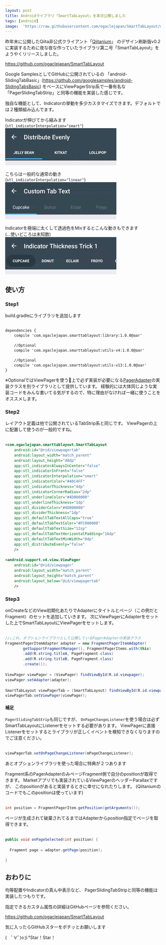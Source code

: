 ```yaml
---
layout: post
title: Androidライブラリ「SmartTabLayout」を本日公開しました
tags: [android]
image:  'https://raw.githubusercontent.com/ogaclejapan/SmartTabLayout/master/art/icon.png'
---
```


昨年末に公開したQiita非公式クライアント「[Qiitanium](https://github.com/ogaclejapan/Qiitanium)」
のデザイン刷新版v0.2に実装するために夜な夜な作っていたライブラリ第二号「SmartTabLayout」をようやくリリースしました。

https://github.com/ogaclejapan/SmartTabLayout

Google SamplesとしてGitHubに公開されているの
「android-SlidingTabBasic」(https://github.com/googlesamples/android-SlidingTabsBasic)
をベースにViewPagerStrip系で一番有名な「PagerSlidingTabStrip」と同等の機能を実装した感じです。

独自な機能として、Indicatorの挙動を多少カスタマイズできます。デフォルトでは２種類組み込んでます。

Indicatorが伸びてから縮みます  
(`stl_indicatorInterpolation="smart"`)
![SmartTabLayout Demo1](https://raw.githubusercontent.com/ogaclejapan/SmartTabLayout/master/art/demo1.gif)

こちらは一般的な通常の動き  
(`stl_indicatorInterpolation="linear"`)
![SmartTabLayout Demo1](https://raw.githubusercontent.com/ogaclejapan/SmartTabLayout/master/art/demo3.gif)

Indicatorを極端に太くして透過色をMixするとこんな動きもできます  
(…使いどころは未知数)
![SmartTabLayout Demo3](https://raw.githubusercontent.com/ogaclejapan/SmartTabLayout/master/art/demo4.gif)


## 使い方

### Step1

build.gradleにライブラリを追加します

```

dependencies {
    compile 'com.ogaclejapan.smarttablayout:library:1.0.0@aar'

    //Optional
    compile 'com.ogaclejapan.smarttablayout:utils-v4:1.0.0@aar'

    //Optional
    compile 'com.ogaclejapan.smarttablayout:utils-v13:1.0.0@aar'
}

```

※OptionalではViewPagerを使う上で必ず実装が必要になる[PagerAdapter](http://developer.android.com/reference/android/support/v4/view/PagerAdapter.html)の実装クラスを別ライブラリとして提供しています。
経験的には大体同じような実装コードをみんな書いてる気がするので、特に理由がなければ一緒に使うことをオススメします。

### Step2

レイアウト定義は他で公開されているTabStrip系と同じです。
ViewPagerの上に配置して使うのが一般的ですね。

```xml

<com.ogaclejapan.smarttablayout.SmartTabLayout
    android:id="@+id/viewpagertab"
    android:layout_width="match_parent"
    android:layout_height="48dp"
    app:stl_indicatorAlwaysInCenter="false"
    app:stl_indicatorInFront="false"
    app:stl_indicatorInterpolation="smart"
    app:stl_indicatorColor="#40C4FF"
    app:stl_indicatorThickness="4dp"
    app:stl_indicatorCornerRadius="2dp"
    app:stl_underlineColor="#4D000000"
    app:stl_underlineThickness="1dp"
    app:stl_dividerColor="#4D000000"
    app:stl_dividerThickness="1dp"
    app:stl_defaultTabTextAllCaps="true"
    app:stl_defaultTabTextColor="#FC000000"
    app:stl_defaultTabTextSize="12sp"
    app:stl_defaultTabTextHorizontalPadding="16dp"
    app:stl_defaultTabTextMinWidth="0dp"
    app:stl_distributeEvenly="false"
    />

<android.support.v4.view.ViewPager
    android:id="@+id/viewpager"
    android:layout_width="match_parent"
    android:layout_height="match_parent"
    android:layout_below="@id/viewpagertab"
    />

```

### Step3

onCreateなどのView初期化あたりでAdapterにタイトルとページ（この例だとFragment）のセットを追加していきます。
次にViewPagerにAdapterをセットした上でSmartTabLayoutにViewPagerをセットします。

```java

//↓これ、オプションライブラリとして公開しているPagerAdapterの実装クラス
FragmentPagerItemAdapter adapter = new FragmentPagerItemAdapter(
        getSupportFragmentManager(), FragmentPagerItems.with(this)
        .add(R.string.titleA, PageFragment.class)
        .add(R.string.titleB, PageFragment.class)
        .create());

ViewPager viewPager = (ViewPager) findViewById(R.id.viewpager);
viewPager.setAdapter(adapter);

SmartTabLayout viewPagerTab = (SmartTabLayout) findViewById(R.id.viewpagertab);
viewPagerTab.setViewPager(viewPager);

```

#### 補足

`PagerSlidingTabStrip`も同じですが、
`OnPageChangeListener`を使う場合は必ずSmartTabLayoutにListenerをセットする必要があります。
ViewPagerに直接Listenerをセットするとライブラリが正しくイベントを検知できなくなりますのでご注意ください。

```java

viewPagerTab.setOnPageChangeListener(mPageChangeListener);

```

あとオプションライブラリを使った場合に特典が２つあります

Fragment系のPagerAdapterのみページFragment側で自分のpositionが取得できます。
Marketアプリでも実装されているViewPagerのヘッダーParallaxですが、
このpositionがあると実装するときに幸せになれたりします。
(Qiitaniumのコードでもこのpositionは使っています)

```java

int position = FragmentPagerItem.getPosition(getArguments());

```

ページが生成されて破棄されてるまではAdapterからposition指定でページを取得できます。

```java

public void onPageSelected(int position) {

  Fragment page = adapter.getPage(position);

}

```

## おわりに

均等配置やIndicatorの真ん中表示など、
PagerSlidingTabStripと同等の機能は実装したつもりです。

指定できるカスタム属性の詳細はGitHubページを参照ください。

https://github.com/ogaclejapan/SmartTabLayout

気に入ったらGitHubスターをポチッとお願いします

(　ﾟ∀ﾟ)o彡°Star！Star！
